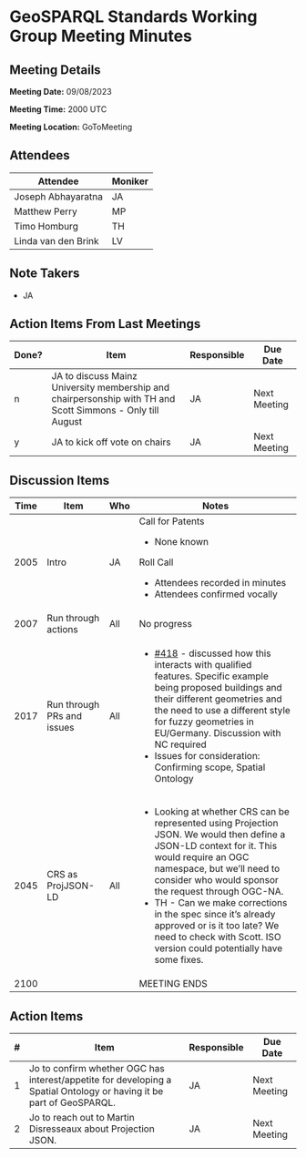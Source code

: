# GeoSPARQL Standards Working Group Meeting Minutes
## Meeting Details
**Meeting Date:** 09/08/2023

**Meeting Time:** 2000 UTC

**Meeting Location:** GoToMeeting  

## Attendees
Attendee | Moniker |
---- | ---- |
Joseph Abhayaratna | JA |
Matthew Perry | MP |
Timo Homburg | TH |
Linda van den Brink | LV |

## Note Takers
- JA

## Action Items From Last Meetings
Done? | Item | Responsible | Due Date |
---- | ---- | ---- | --- |
n | JA to discuss Mainz University membership and chairpersonship with TH and Scott Simmons - Only till August  | JA | Next Meeting |
y | JA to kick off vote on chairs | JA | Next Meeting |

## Discussion Items
Time | Item | Who | Notes |
---- | ---- | ---- | ---- |
2005 | Intro | JA | Call for Patents<ul><li>None known</li></ul>Roll Call<ul><li>Attendees recorded in minutes</li><li>Attendees confirmed vocally</li></ul> |
2007 | Run through actions | All | No progress |
2017 | Run through PRs and issues | All | <ul><li>[#418](https://github.com/opengeospatial/ogc-geosparql/pull/418) - discussed how this interacts with qualified features. Specific example being proposed buildings and their different geometries and the need to use a different style for fuzzy geometries in EU/Germany. Discussion with NC required</li><li>Issues for consideration: Confirming scope, Spatial Ontology</li></ul> |
2045 | CRS as ProjJSON-LD | All | <ul><li>Looking at whether CRS can be represented using Projection JSON. We would then define a JSON-LD context for it. This would require an OGC namespace, but we’ll need to consider who would sponsor the request through OGC-NA.</li><li>TH - Can we make corrections in the spec since it’s already approved or is it too late? We need to check with Scott. ISO version could potentially have some fixes.</li></ul> |
2100 | | | MEETING ENDS |

## Action Items
\# | Item | Responsible | Due Date |
---- | ---- | ---- | ---- |
<span name="action_1">1</span> | Jo to confirm whether OGC has interest/appetite for developing a Spatial Ontology or having it be part of GeoSPARQL. | JA | Next Meeting |
<span name="action_2">2</span> | Jo to reach out to Martin Disresseaux about Projection JSON. | JA | Next Meeting |
